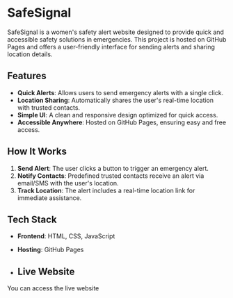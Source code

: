 # SafeSignal

SafeSignal is a women's safety alert website designed to provide quick and accessible safety solutions in emergencies. This project is hosted on GitHub Pages and offers a user-friendly interface for sending alerts and sharing location details.

## Features

- **Quick Alerts**: Allows users to send emergency alerts with a single click.
- **Location Sharing**: Automatically shares the user's real-time location with trusted contacts.
- **Simple UI**: A clean and responsive design optimized for quick access.
- **Accessible Anywhere**: Hosted on GitHub Pages, ensuring easy and free access.


## How It Works

1. **Send Alert**: The user clicks a button to trigger an emergency alert.
2. **Notify Contacts**: Predefined trusted contacts receive an alert via email/SMS with the user's location.
3. **Track Location**: The alert includes a real-time location link for immediate assistance.

## Tech Stack

- **Frontend**: HTML, CSS, JavaScript
- **Hosting**: GitHub Pages

- ## Live Website
You can access the live website
